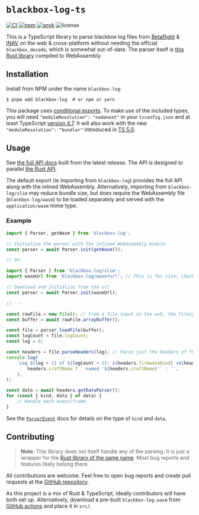 # `blackbox-log-ts`

[![CI](https://github.com/blackbox-log/blackbox-log-ts/actions/workflows/ci.yaml/badge.svg)](https://github.com/blackbox-log/blackbox-log-ts/actions/workflows/ci.yaml)
[![npm](https://img.shields.io/npm/v/blackbox-log)](https://npmjs.com/blackbox-log)
[![snyk](https://img.shields.io/snyk/vulnerabilities/npm/blackbox-log)](https://snyk.io/advisor/npm-package/blackbox-log)
![license](https://img.shields.io/github/license/blackbox-log/blackbox-log-ts)

This is a TypeScript library to parse blackbox log files from [Betaflight] & [INAV] on the web &
cross-platform without needing the official `blackbox_decode`, which is somewhat out-of-date. The
parser itself is [this Rust library][rust repo] compiled to WebAssembly.

## Installation

Install from NPM under the name `blackbox-log`:

```shell
$ pnpm add blackbox-log  # or npm or yarn
```

This package uses [conditional exports]. To make use of the included types, you will need
`"moduleResolution": "nodenext"` in your `tsconfig.json` and at least TypeScript [version
4.7][ts 4.7]. It will also work with the new `"moduleResolution": "bundler"` introduced in [TS 5.0].

## Usage

See [the full API docs][docs] built from the latest release. The API is designed to parallel [the
Rust API][rust docs].

The default export (ie importing from `blackbox-log`) provides the full API along with the inlined
WebAssembly. Alternatively, importing from `blackbox-log/slim` may reduce bundle size, but does
require the WebAssembly file (`blackbox-log/wasm`) to be loaded separately and served with the
`application/wasm` mime type.

### Example

```javascript
import { Parser, getWasm } from 'blackbox-log';

// Initialize the parser with the inlined WebAssembly module
const parser = await Parser.init(getWasm());

// Or:

import { Parser } from 'blackbox-log/slim';
import wasmUrl from 'blackbox-log/wasm?url'; // This is for vite; check your bundler docs

// Download and initialize from the url
const parser = await Parser.init(wasmUrl);

// ---

const rawFile = new File(); // From a file input on the web, the filesystem in Node, etc
const buffer = await rawFile.arrayBuffer();

const file = parser.loadFile(buffer);
const logCount = file.logCount;
const log = 0;

const headers = file.parseHeaders(log); // Parse just the headers of the first log
console.log(
	`Log ${log + 1} of ${logCount + 1}: ${headers.firmwareKind} v${headers.firmwareVersion}`.concat(
		headers.craftName ? ` named '${headers.craftName}'` : '',
	),
);

const data = await headers.getDataParser();
for (const { kind, data } of data) {
	// Handle each event/frame
}
```

See the [`ParserEvent`] docs for details on the type of `kind` and `data`.

## Contributing

> **Note**: This library does not itself handle any of the parsing. It is just a wrapper for the
> [Rust library of the same name][rust repo]. Most bug reports and features likely belong there.

All contributions are welcome. Feel free to open bug reports and create pull requests at the [GitHub
repository][repo].

As this project is a mix of Rust & TypeScript, ideally contributors will have both set up.
Alternatively, download a pre-built `blackbox-log.wasm` from
[GitHub actions](https://github.com/blackbox-log/blackbox-log-ts/actions/workflows/ci.yaml) and
place it in `src/`.

[repo]: https://github.com/blackbox-log/blackbox-log-ts
[docs]: https://blackbox-log.github.io/blackbox-log-ts/
[rust repo]: https://github.com/blackbox-log/blackbox-log
[rust docs]: https://docs.rs/blackbox-log/latest/blackbox_log/
[betaflight]: https://betaflight.com
[inav]: https://github.com/iNavFlight/inav
[`parserevent`]: https://blackbox-log.github.io/blackbox-log-ts/types/main.ParserEvent.html
[conditional exports]: https://nodejs.org/api/packages.html#packages_conditional_exports
[ts 4.7]:
	https://www.typescriptlang.org/docs/handbook/release-notes/typescript-4-7.html#packagejson-exports-imports-and-self-referencing
[ts 5.0]:
	https://www.typescriptlang.org/docs/handbook/release-notes/typescript-5-0.html#--moduleresolution-bundler
